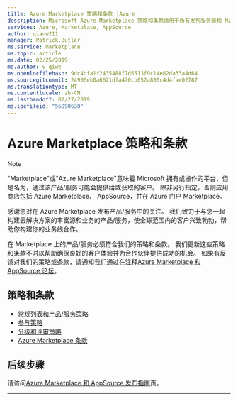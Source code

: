 ```yaml
---
title: Azure Marketplace 策略和条款 |Azure
description: Microsoft Azure Marketplace 策略和条款适用于所有发布服务器和 Microsoft Azure Marketplace 中的产品/服务。
services: Azure, Marketplace, AppSource
author: qianw211
manager: Patrick.Butler
ms.service: marketplace
ms.topic: article
ms.date: 02/25/2019
ms.author: v-qiwe
ms.openlocfilehash: 9dc4bfa1f2435488f7d6513f9c14e82da33a4d64
ms.sourcegitcommit: 24906eb0a6621dfa470cb052a800c4d4fae02787
ms.translationtype: MT
ms.contentlocale: zh-CN
ms.lasthandoff: 02/27/2019
ms.locfileid: "56890638"
---
```

# <a name="azure-marketplace-policies-and-terms"></a>Azure Marketplace 策略和条款

>[!Note]
>"Marketplace"或"Azure Marketplace"意味着 Microsoft 拥有或操作的平台，但是名为，通过该产品/服务可能会提供给或获取的客户。 除非另行指定，否则应用商店包括 Azure Marketplace、 AppSource，并在 Azure 门户 Marketplace。

感谢您对在 Azure Marketplace 发布产品/服务中的关注。 我们致力于与您一起构建云解决方案的丰富源和业务的产品/服务，使全球范围内的客户兴致勃勃，帮助你构建你的业务线合作。

在 Marketplace 上的产品/服务必须符合我们的策略和条款。 我们更新这些策略和条款不时以帮助确保良好的客户体验并为合作伙伴提供成功的机会。 如果有反馈对我们的策略或条款，请通知我们通过在注释[Azure Marketplace 和 AppSource 论坛](https://www.microsoftpartnercommunity.com/t5/Azure-Marketplace-and-AppSource/bd-p/2222)。

## <a name="policies-and-terms"></a>策略和条款

* [常规列表和产品/服务策略](https://docs.microsoft.com/legal/marketplace/general-policies)
* [参与策略](https://docs.microsoft.com/legal/marketplace/participation-policy)
* [分级和评审策略](https://docs.microsoft.com/legal/marketplace/rating-review-policies)
* [Azure Marketplace 条款](https://docs.microsoft.com/legal/marketplace/terms)

## <a name="next-steps"></a>后续步骤

请访问[Azure Marketplace 和 AppSource 发布指南](./marketplace-publishers-guide.md)页。

---
